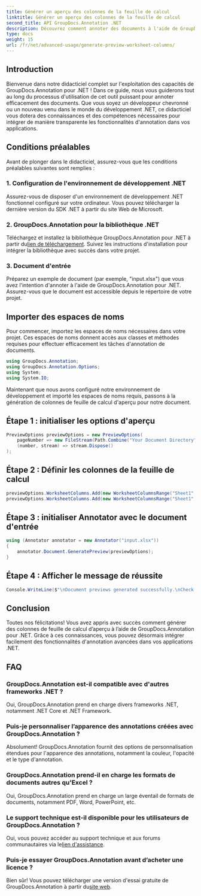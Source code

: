 ```yaml
---
title: Générer un aperçu des colonnes de la feuille de calcul
linktitle: Générer un aperçu des colonnes de la feuille de calcul
second_title: API GroupDocs.Annotation .NET
description: Découvrez comment annoter des documents à l'aide de GroupDocs.Annotation pour .NET. Tutoriel étape par étape pour les développeurs .NET. Améliorez vos applications.
type: docs
weight: 15
url: /fr/net/advanced-usage/generate-preview-worksheet-columns/
---
```

## Introduction
Bienvenue dans notre didacticiel complet sur l'exploitation des capacités de GroupDocs.Annotation pour .NET ! Dans ce guide, nous vous guiderons tout au long du processus d'utilisation de cet outil puissant pour annoter efficacement des documents. Que vous soyez un développeur chevronné ou un nouveau venu dans le monde du développement .NET, ce didacticiel vous dotera des connaissances et des compétences nécessaires pour intégrer de manière transparente les fonctionnalités d'annotation dans vos applications.
## Conditions préalables
Avant de plonger dans le didacticiel, assurez-vous que les conditions préalables suivantes sont remplies :
### 1. Configuration de l'environnement de développement .NET
Assurez-vous de disposer d'un environnement de développement .NET fonctionnel configuré sur votre ordinateur. Vous pouvez télécharger la dernière version du SDK .NET à partir du site Web de Microsoft.
### 2. GroupDocs.Annotation pour la bibliothèque .NET
 Téléchargez et installez la bibliothèque GroupDocs.Annotation pour .NET à partir du[lien de téléchargement](https://releases.groupdocs.com/annotation/net/). Suivez les instructions d'installation pour intégrer la bibliothèque avec succès dans votre projet.
### 3. Document d'entrée
Préparez un exemple de document (par exemple, "input.xlsx") que vous avez l'intention d'annoter à l'aide de GroupDocs.Annotation pour .NET. Assurez-vous que le document est accessible depuis le répertoire de votre projet.

## Importer des espaces de noms
Pour commencer, importez les espaces de noms nécessaires dans votre projet. Ces espaces de noms donnent accès aux classes et méthodes requises pour effectuer efficacement les tâches d'annotation de documents.

```csharp
using GroupDocs.Annotation;
using GroupDocs.Annotation.Options;
using System;
using System.IO;
```

Maintenant que nous avons configuré notre environnement de développement et importé les espaces de noms requis, passons à la génération de colonnes de feuille de calcul d'aperçu pour notre document.
## Étape 1 : initialiser les options d'aperçu
```csharp
PreviewOptions previewOptions = new PreviewOptions(
    pageNumber => new FileStream(Path.Combine("Your Document Directory", $"cells_page{pageNumber}.png"), FileMode.Create),
    (number, stream) => stream.Dispose()
);
```
## Étape 2 : Définir les colonnes de la feuille de calcul
```csharp
previewOptions.WorksheetColumns.Add(new WorksheetColumnsRange("Sheet1", 2, 3));
previewOptions.WorksheetColumns.Add(new WorksheetColumnsRange("Sheet1", 1, 1));
```
## Étape 3 : initialiser Annotator avec le document d'entrée
```csharp
using (Annotator annotator = new Annotator("input.xlsx"))
{
    annotator.Document.GeneratePreview(previewOptions);
}
```
## Étape 4 : Afficher le message de réussite
```csharp
Console.WriteLine($"\nDocument previews generated successfully.\nCheck output in {"Your Document Directory"}.");
```

## Conclusion
Toutes nos félicitations! Vous avez appris avec succès comment générer des colonnes de feuille de calcul d’aperçu à l’aide de GroupDocs.Annotation pour .NET. Grâce à ces connaissances, vous pouvez désormais intégrer facilement des fonctionnalités d'annotation avancées dans vos applications .NET.
## FAQ
### GroupDocs.Annotation est-il compatible avec d'autres frameworks .NET ?
Oui, GroupDocs.Annotation prend en charge divers frameworks .NET, notamment .NET Core et .NET Framework.
### Puis-je personnaliser l’apparence des annotations créées avec GroupDocs.Annotation ?
Absolument! GroupDocs.Annotation fournit des options de personnalisation étendues pour l'apparence des annotations, notamment la couleur, l'opacité et le type d'annotation.
### GroupDocs.Annotation prend-il en charge les formats de documents autres qu'Excel ?
Oui, GroupDocs.Annotation prend en charge un large éventail de formats de documents, notamment PDF, Word, PowerPoint, etc.
### Le support technique est-il disponible pour les utilisateurs de GroupDocs.Annotation ?
 Oui, vous pouvez accéder au support technique et aux forums communautaires via le[lien d'assistance](https://forum.groupdocs.com/c/annotation/10).
### Puis-je essayer GroupDocs.Annotation avant d’acheter une licence ?
 Bien sûr! Vous pouvez télécharger une version d'essai gratuite de GroupDocs.Annotation à partir du[site web](https://releases.groupdocs.com/).